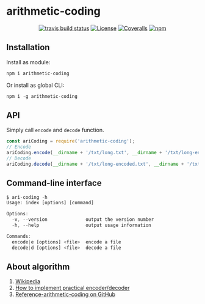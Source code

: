 # arithmetic-coding

<p align="center">
  <a href="https://travis-ci.com/upupming/arithmetic-coding/builds"><img src="https://img.shields.io/travis/com/upupming/arithmetic-coding.svg?style=popout-square" alt="travis build status"></a>
  <a href="https://github.com/upupming/arithmetic-coding/blob/master/LICENSE"><img src="https://img.shields.io/github/license/mashape/apistatus.svg?style=popout-square" alt="License"></a>
  <a href="https://coveralls.io/github/upupming/arithmetic-coding?branch=master"><img src="https://img.shields.io/coveralls/github/upupming/arithmetic-coding.svg?style=popout-square" alt="Coveralls"></a>
  <a href="https://www.npmjs.com/package/arithmetic-coding"><img src="https://img.shields.io/npm/v/arithmetic-coding.svg?style=flat-square" alt="npm"></a>
</p>

## Installation

Install as module:

```js
npm i arithmetic-coding
```

Or install as global CLI:

```js
npm i -g arithmetic-coding
```

## API

Simply call `encode` and `decode` function.

```js
const ariCoding = require('arithmetic-coding');
// Encode
ariCoding.encode(__dirname + '/txt/long.txt', __dirname + '/txt/long-encoded.txt');
// Decode
ariCoding.decode(__dirname + '/txt/long-encoded.txt', __dirname + '/txt/long-decoded.txt');
```

## Command-line interface

```js
$ ari-coding -h
Usage: index [options] [command]

Options:
  -v, --version              output the version number
  -h, --help                 output usage information

Commands:
  encode|e [options] <file>  encode a file
  decode|d [options] <file>  decode a file
```

## About algorithm

1. [Wikipedia](https://en.wikipedia.org/wiki/Arithmetic_coding)
2. [How to implement practical encoder/decoder](http://www.drdobbs.com/cpp/data-compression-with-arithmetic-encodin/240169251)
3. [Reference-arithmetic-coding on GitHub](https://github.com/nayuki/Reference-arithmetic-coding)